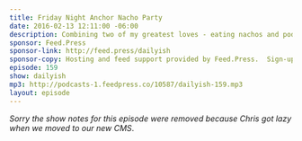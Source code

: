 ```yaml
---
title: Friday Night Anchor Nacho Party
date: 2016-02-13 12:11:00 -06:00
description: Combining two of my greatest loves - eating nachos and podcasting and introducing Anchor.fm.
sponsor: Feed.Press
sponsor-link: http://feed.press/dailyish
sponsor-copy: Hosting and feed support provided by Feed.Press.  Sign-up today and try FeedPress on a 14 day trial (no contracts or commitments). Use promo code "dailyish" during checkout to get 10% off your first year.
episode: 159
show: dailyish
mp3: http://podcasts-1.feedpress.co/10587/dailyish-159.mp3
layout: episode
---
```


<em>Sorry the show notes for this episode were removed because Chris got lazy when we moved to our new CMS</em>.
